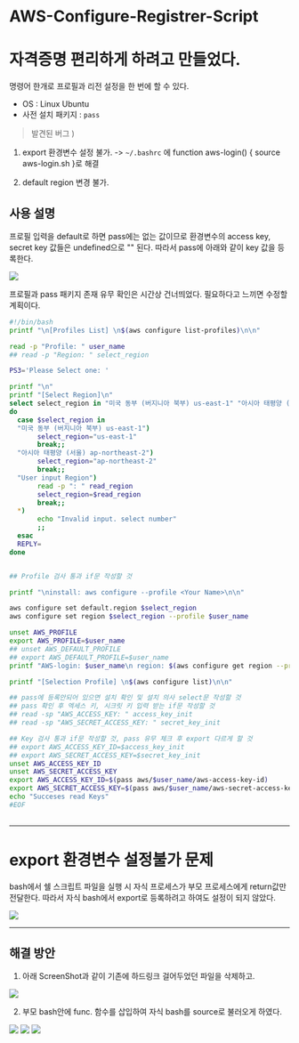 # AWS-Configure-Registrer-Script

# 자격증명 편리하게 하려고 만들었다.
명령어 한개로 프로필과 리전 설정을 한 번에 할 수 있다.

- OS : Linux Ubuntu
- 사전 설치 패키지 : `pass`

> 발견된 버그 ) 
1. export 환경변수 설정 불가. 
-> `~/.bashrc` 에 function aws-login() { source aws-login.sh }로 해결
>
2. default region 변경 불가.

## 사용 설명

프로필 입력을 default로 하면 pass에는 없는 값이므로 환경변수의 access key, secret key 값들은 undefined으로 "" 된다.
따라서 pass에 아래와 같이 key 값을 등록한다.

![](https://images.velog.io/images/jm1225/post/c0ac57c3-05ec-48a8-9c4b-8aad65065767/%EC%8A%A4%ED%81%AC%EB%A6%B0%EC%83%B7,%202022-03-23%2012-07-39.png)

프로필과 pass 패키지 존재 유무 확인은 시간상 건너띄었다.
필요하다고 느끼면 수정할 계획이다.


```sh
#!/bin/bash
printf "\n[Profiles List] \n$(aws configure list-profiles)\n\n"

read -p "Profile: " user_name
## read -p "Region: " select_region

PS3='Please Select one: '

printf "\n"
printf "[Select Region]\n"
select select_region in "미국 동부 (버지니아 북부) us-east-1" "아시아 태평양 (서울) ap-northeast-2" "User input Region"
do
  case $select_region in
  "미국 동부 (버지니아 북부) us-east-1")
       select_region="us-east-1"
       break;;
  "아시아 태평양 (서울) ap-northeast-2")
       select_region="ap-northeast-2"
       break;;
  "User input Region")
       read -p ": " read_region
       select_region=$read_region
       break;;
  *)
       echo "Invalid input. select number"
       ;;
  esac
  REPLY=
done


## Profile 검사 통과 if문 작성할 것

printf "\ninstall: aws configure --profile <Your Name>\n\n"

aws configure set default.region $select_region
aws configure set region $select_region --profile $user_name

unset AWS_PROFILE
export AWS_PROFILE=$user_name
## unset AWS_DEFAULT_PROFILE
## export AWS_DEFAULT_PROFILE=$user_name
printf "AWS-login: $user_name\n region: $(aws configure get region --profile $user_name)\n$(aws iam get-login-profile --user-name $user_name)\n\n"

printf "[Selection Profile] \n$(aws configure list)\n\n"

## pass에 등록안되어 있으면 설치 확인 및 설치 의사 select문 작성할 것
## pass 확인 후 엑세스 키, 시크릿 키 입력 받는 if문 작성할 것
## read -sp "AWS_ACCESS_KEY: " access_key_init
## read -sp "AWS_SECRET_ACCESS_KEY: " secret_key_init

## Key 검사 통과 if문 작성할 것, pass 유무 체크 후 export 다르게 할 것
## export AWS_ACCESS_KEY_ID=$access_key_init
## export AWS_SECRET_ACCESS_KEY=$secret_key_init
unset AWS_ACCESS_KEY_ID
unset AWS_SECRET_ACCESS_KEY
export AWS_ACCESS_KEY_ID=$(pass aws/$user_name/aws-access-key-id)
export AWS_SECRET_ACCESS_KEY=$(pass aws/$user_name/aws-secret-access-key)
echo "Succeses read Keys"
#EOF
  
```

___

# export 환경변수 설정불가 문제

bash에서 쉘 스크립트 파일을 실행 시 자식 프로세스가 부모 프로세스에게 return값만 전달한다.
따라서 자식 bash에서 export로 등록하려고 하여도 설정이 되지 않았다.

![](https://images.velog.io/images/jm1225/post/cbd6f36b-ab97-4e82-853c-749288b19f98/%EC%8A%A4%ED%81%AC%EB%A6%B0%EC%83%B7,%202022-03-23%2011-24-00.png)
___

## 해결 방안

1. 아래 ScreenShot과 같이 기존에 하드링크 걸어두었던 파일을 삭제하고.

![](https://images.velog.io/images/jm1225/post/18810b31-77b5-405a-be1f-b180163c0038/%EC%8A%A4%ED%81%AC%EB%A6%B0%EC%83%B7,%202022-03-23%2011-25-51.png)

2. 부모 bash안에 func. 함수를 삽입하여 자식 bash를 source로 불러오게 하였다.

![](https://images.velog.io/images/jm1225/post/521cc8b8-9024-41d6-b8e2-bfa566174d88/%EC%8A%A4%ED%81%AC%EB%A6%B0%EC%83%B7,%202022-03-23%2011-27-17.png)
![](https://images.velog.io/images/jm1225/post/1656d5a3-d9ba-477a-9218-3f8e523f6642/%EC%8A%A4%ED%81%AC%EB%A6%B0%EC%83%B7,%202022-03-23%2011-27-46.png)
![](https://images.velog.io/images/jm1225/post/e55ae832-f1f9-4e7c-9059-c03e296af70a/%EC%8A%A4%ED%81%AC%EB%A6%B0%EC%83%B7,%202022-03-23%2011-28-15.png)


